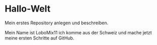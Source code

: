 # Hallo-Welt
Mein erstes Repository anlegen und beschreiben.

Mein Name ist LoboMix11
ich komme aus der Schweiz und mache jetzt meine ersten
Schritte auf GitHub.
